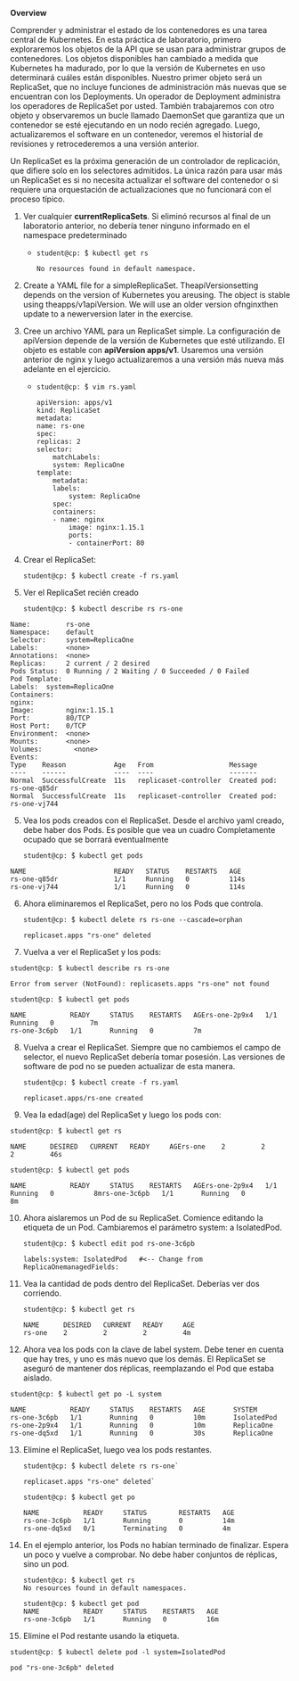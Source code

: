 **Overview**

Comprender y administrar el estado de los contenedores es una tarea central de Kubernetes. En esta práctica de laboratorio, primero exploraremos los objetos de la API que se usan para administrar grupos de contenedores. Los objetos disponibles han cambiado a medida que Kubernetes ha madurado, por lo que la versión de Kubernetes en uso determinará cuáles están disponibles. Nuestro primer objeto será un ReplicaSet, que no incluye funciones de administración más nuevas que se encuentran con los Deployments. Un operador de Deployment administra los operadores de ReplicaSet por usted. También trabajaremos con otro objeto y observaremos un bucle llamado DaemonSet que garantiza que un contenedor se esté ejecutando en un nodo recién agregado. Luego, actualizaremos el software en un contenedor, veremos el historial de revisiones y retrocederemos a una versión anterior.

Un ReplicaSet es la próxima generación de un controlador de replicación, que difiere solo en los selectores admitidos. La única razón para usar más un ReplicaSet es si no necesita actualizar el software del contenedor o si requiere una orquestación de actualizaciones que no funcionará con el proceso típico.


1. Ver cualquier **currentReplicaSets**. Si eliminó recursos al final de un laboratorio anterior, no debería tener ninguno informado en el namespace predeterminado

    - `student@cp: ̃$ kubectl get rs`

      `No resources found in default namespace.`


2.  Create a YAML file for a simpleReplicaSet.  TheapiVersionsetting depends on the version of Kubernetes you areusing. The object is stable using theapps/v1apiVersion. We will use an older version ofnginxthen update to a newerversion later in the exercise.

2. Cree un archivo YAML para un ReplicaSet simple. La configuración de apiVersion depende de la versión de Kubernetes que esté utilizando. El objeto es estable con **apiVersion apps/v1**. Usaremos una versión anterior de nginx y luego actualizaremos a una versión más nueva más adelante en el ejercicio.

    - `student@cp: ̃$ vim rs.yaml`

        ```
        apiVersion: apps/v1
        kind: ReplicaSet
        metadata:
        name: rs-one
        spec:
        replicas: 2
        selector:
            matchLabels:
            system: ReplicaOne
        template:
            metadata:
            labels:
                system: ReplicaOne
            spec:
            containers:
            - name: nginx
                image: nginx:1.15.1
                ports:
                - containerPort: 80
        ```
3.  Crear el ReplicaSet:

    `student@cp: ̃$ kubectl create -f rs.yaml`

4. Ver el ReplicaSet recién creado

    `student@cp: ̃$ kubectl describe rs rs-one`

```
Name:         rs-one
Namespace:    default
Selector:     system=ReplicaOne
Labels:       <none>
Annotations:  <none>
Replicas:     2 current / 2 desired
Pods Status:  0 Running / 2 Waiting / 0 Succeeded / 0 Failed
Pod Template:
Labels:  system=ReplicaOne
Containers:
nginx:
Image:        nginx:1.15.1
Port:         80/TCP
Host Port:    0/TCP
Environment:  <none>
Mounts:       <none>
Volumes:        <none>
Events:
Type    Reason            Age   From                   Message
----    ------            ----  ----                   -------
Normal  SuccessfulCreate  11s   replicaset-controller  Created pod: rs-one-q85dr
Normal  SuccessfulCreate  11s   replicaset-controller  Created pod: rs-one-vj744

```

5. Vea los pods creados con el ReplicaSet. Desde el archivo yaml creado, debe haber dos Pods. Es posible que vea un cuadro Completamente ocupado que se borrará eventualmente

    `student@cp: ̃$ kubectl get pods`

```
NAME                      READY   STATUS    RESTARTS   AGE
rs-one-q85dr              1/1     Running   0          114s
rs-one-vj744              1/1     Running   0          114s
```
6. Ahora eliminaremos el ReplicaSet, pero no los Pods que controla.

    `student@cp: ̃$ kubectl delete rs rs-one --cascade=orphan`

    `replicaset.apps "rs-one" deleted`

7. Vuelva a ver el ReplicaSet y los pods:

`student@cp: ̃$ kubectl describe rs rs-one`

`Error from server (NotFound): replicasets.apps "rs-one" not found`

`student@cp: ̃$ kubectl get pods`

```
NAME           READY     STATUS    RESTARTS   AGErs-one-2p9x4   1/1       Running   0         7m
rs-one-3c6pb   1/1       Running   0          7m
```

8. Vuelva a crear el ReplicaSet. Siempre que no cambiemos el campo de selector, el nuevo ReplicaSet debería tomar posesión. Las versiones de software de pod no se pueden actualizar de esta manera.

    `student@cp: ̃$ kubectl create -f rs.yaml`

    `replicaset.apps/rs-one created`

9. Vea la edad(age) del ReplicaSet y luego los pods con:

`student@cp: ̃$ kubectl get rs`

```
NAME      DESIRED   CURRENT   READY     AGErs-one    2         2         2         46s
```

`student@cp: ̃$ kubectl get pods`

```
NAME           READY     STATUS    RESTARTS   AGErs-one-2p9x4   1/1       Running   0          8mrs-one-3c6pb   1/1       Running   0          8m
```

10. Ahora aislaremos un Pod de su ReplicaSet. Comience editando la etiqueta de un Pod. Cambiaremos el parámetro system: a IsolatedPod.

    `student@cp: ̃$ kubectl edit pod rs-one-3c6pb`

    ```
    labels:system: IsolatedPod   #<-- Change from ReplicaOnemanagedFields:
    ```

11. Vea la cantidad de pods dentro del ReplicaSet. Deberías ver dos corriendo.

    `student@cp: ̃$ kubectl get rs`

    ```
    NAME      DESIRED   CURRENT   READY     AGE
    rs-one    2         2         2         4m
    ```

12. Ahora vea los pods con la clave de label system. Debe tener en cuenta que hay tres, y uno es más nuevo que los demás. El ReplicaSet se aseguró de mantener dos réplicas, reemplazando el Pod que estaba aislado.

`student@cp: ̃$ kubectl get po -L system`

```
NAME           READY     STATUS    RESTARTS   AGE       SYSTEM
rs-one-3c6pb   1/1       Running   0          10m       IsolatedPod
rs-one-2p9x4   1/1       Running   0          10m       ReplicaOne
rs-one-dq5xd   1/1       Running   0          30s       ReplicaOne
```
13. Elimine el ReplicaSet, luego vea los pods restantes.

    ```
    student@cp: ̃$ kubectl delete rs rs-one`

    replicaset.apps "rs-one" deleted`
    ```

    ```
    student@cp: ̃$ kubectl get po

    NAME           READY     STATUS        RESTARTS   AGE
    rs-one-3c6pb   1/1       Running       0          14m
    rs-one-dq5xd   0/1       Terminating   0          4m

    ``` 

14. En el ejemplo anterior, los Pods no habían terminado de finalizar. Espera un poco y vuelve a comprobar. No debe haber conjuntos de réplicas, sino un pod.

    ```
    student@cp: ̃$ kubectl get rs
    No resources found in default namespaces.
    ```

    ```
    student@cp: ̃$ kubectl get pod
    NAME           READY     STATUS    RESTARTS   AGE
    rs-one-3c6pb   1/1       Running   0          16m
    ```
15. Elimine el Pod restante usando la etiqueta.

```
student@cp: ̃$ kubectl delete pod -l system=IsolatedPod

pod "rs-one-3c6pb" deleted
```
